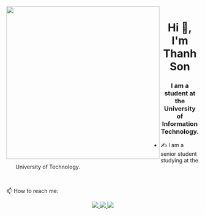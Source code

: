 <img align="left" width="400" src="https://github.githubassets.com/images/modules/profile/profile-first-repo.svg">
<h1 align="center">Hi 👋, I'm Thanh Son</h1>
<p align="center">
  <h3 align="center">I am a student at the University of Information Technology. </h3>
</p>


- ✍ I am a senior student studying at the University of Technology.

<br />

📫 How to reach me:

<p align="center">
  <a href="https://www.facebook.com/sonn2012/" alt="Facebook">
    <img src="https://img.icons8.com/fluent/48/000000/facebook-new.png" target="_blank" />
  </a> 
  <a href="https://github.com/ThanhSon2012" alt="Github">
    <img src="https://img.icons8.com/fluent/48/000000/github.png"/>
  </a> 
  <a href="mailto:thanhson5345@gmail.com" alt="Email">
    <img src="https://img.icons8.com/fluent/48/000000/mailing.png"/>
  </a>
</p>
